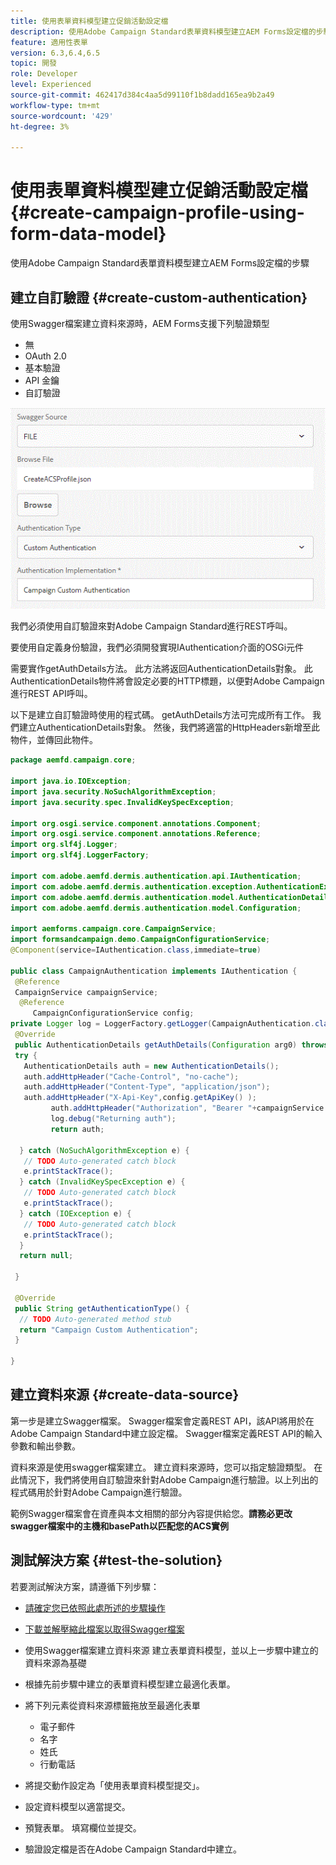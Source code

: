 ```yaml
---
title: 使用表單資料模型建立促銷活動設定檔
description: 使用Adobe Campaign Standard表單資料模型建立AEM Forms設定檔的步驟
feature: 適用性表單
version: 6.3,6.4,6.5
topic: 開發
role: Developer
level: Experienced
source-git-commit: 462417d384c4aa5d99110f1b8dadd165ea9b2a49
workflow-type: tm+mt
source-wordcount: '429'
ht-degree: 3%

---
```



# 使用表單資料模型建立促銷活動設定檔 {#create-campaign-profile-using-form-data-model}

使用Adobe Campaign Standard表單資料模型建立AEM Forms設定檔的步驟

## 建立自訂驗證 {#create-custom-authentication}

使用Swagger檔案建立資料來源時，AEM Forms支援下列驗證類型

* 無
* OAuth 2.0
* 基本驗證
* API 金鑰
* 自訂驗證

![campaingfdm](assets/campaignfdm.gif)

我們必須使用自訂驗證來對Adobe Campaign Standard進行REST呼叫。

要使用自定義身份驗證，我們必須開發實現IAuthentication介面的OSGi元件

需要實作getAuthDetails方法。 此方法將返回AuthenticationDetails對象。 此AuthenticationDetails物件將會設定必要的HTTP標題，以便對Adobe Campaign進行REST API呼叫。

以下是建立自訂驗證時使用的程式碼。 getAuthDetails方法可完成所有工作。 我們建立AuthenticationDetails對象。 然後，我們將適當的HttpHeaders新增至此物件，並傳回此物件。

```java
package aemfd.campaign.core;

import java.io.IOException;
import java.security.NoSuchAlgorithmException;
import java.security.spec.InvalidKeySpecException;

import org.osgi.service.component.annotations.Component;
import org.osgi.service.component.annotations.Reference;
import org.slf4j.Logger;
import org.slf4j.LoggerFactory;

import com.adobe.aemfd.dermis.authentication.api.IAuthentication;
import com.adobe.aemfd.dermis.authentication.exception.AuthenticationException;
import com.adobe.aemfd.dermis.authentication.model.AuthenticationDetails;
import com.adobe.aemfd.dermis.authentication.model.Configuration;

import aemforms.campaign.core.CampaignService;
import formsandcampaign.demo.CampaignConfigurationService;
@Component(service=IAuthentication.class,immediate=true)

public class CampaignAuthentication implements IAuthentication {
 @Reference
 CampaignService campaignService;
  @Reference
     CampaignConfigurationService config;
private Logger log = LoggerFactory.getLogger(CampaignAuthentication.class);
 @Override
 public AuthenticationDetails getAuthDetails(Configuration arg0) throws AuthenticationException {
 try {
   AuthenticationDetails auth = new AuthenticationDetails();
   auth.addHttpHeader("Cache-Control", "no-cache");
   auth.addHttpHeader("Content-Type", "application/json");
   auth.addHttpHeader("X-Api-Key",config.getApiKey() );
         auth.addHttpHeader("Authorization", "Bearer "+campaignService.getAccessToken());
         log.debug("Returning auth");
         return auth;
   
  } catch (NoSuchAlgorithmException e) {
   // TODO Auto-generated catch block
   e.printStackTrace();
  } catch (InvalidKeySpecException e) {
   // TODO Auto-generated catch block
   e.printStackTrace();
  } catch (IOException e) {
   // TODO Auto-generated catch block
   e.printStackTrace();
  }
  return null;
  
 }

 @Override
 public String getAuthenticationType() {
  // TODO Auto-generated method stub
  return "Campaign Custom Authentication";
 }

}
```

## 建立資料來源 {#create-data-source}

第一步是建立Swagger檔案。 Swagger檔案會定義REST API，該API將用於在Adobe Campaign Standard中建立設定檔。 Swagger檔案定義REST API的輸入參數和輸出參數。

資料來源是使用swagger檔案建立。 建立資料來源時，您可以指定驗證類型。 在此情況下，我們將使用自訂驗證來針對Adobe Campaign進行驗證。以上列出的程式碼用於針對Adobe Campaign進行驗證。

範例Swagger檔案會在資產與本文相關的部分內容提供給您。**請務必更改swagger檔案中的主機和basePath以匹配您的ACS實例**

## 測試解決方案 {#test-the-solution}

若要測試解決方案，請遵循下列步驟：
* [請確定您已依照此處所述的步驟操作](aem-forms-with-campaign-standard-getting-started-tutorial.md)
* [下載並解壓縮此檔案以取得Swagger檔案](assets/create-acs-profile-swagger-file.zip)
* 使用Swagger檔案建立資料來源
建立表單資料模型，並以上一步驟中建立的資料來源為基礎
* 根據先前步驟中建立的表單資料模型建立最適化表單。
* 將下列元素從資料來源標籤拖放至最適化表單

   * 電子郵件
   * 名字
   * 姓氏
   * 行動電話

* 將提交動作設定為「使用表單資料模型提交」。
* 設定資料模型以適當提交。
* 預覽表單。 填寫欄位並提交。
* 驗證設定檔是否在Adobe Campaign Standard中建立。
